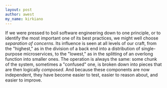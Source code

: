 ```yaml
---
layout: post
author: awest
my_name: kirkiano
---
```


If we were pressed to boil software engineering down to one principle, or to
identify the most important one of its best practices, we might well choose
_separation of concerns_. Its influence is seen at all levels of our craft,
from the "highest," as in the division of a back end into a distribution of
single-purpose microservices, to the "lowest," as in the splitting of an
overlong function into smaller ones. The operation is always the same: some
chunk of the system, sometimes a "confused" one, is broken down into pieces
that are then logically _composed_. And because these components are now
independent, they have become easier to test, easier to reason about, and
easier to improve.